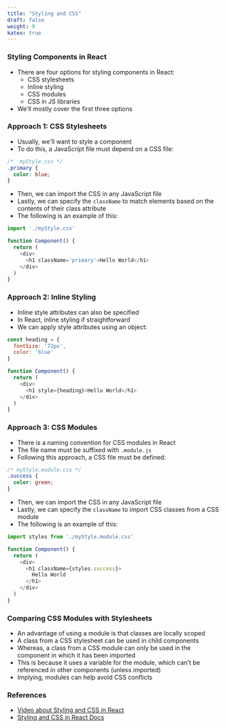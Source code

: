 ```yaml
---
title: "Styling and CSS"
draft: false
weight: 9
katex: true
---
```


### Styling Components in React
- There are four options for styling components in React:
	- CSS stylesheets
	- Inline styling
	- CSS modules
	- CSS in JS libraries
- We'll mostly cover the first three options

### Approach 1: CSS Stylesheets
- Usually, we'll want to style a component
- To do this, a JavaScript file must depend on a CSS file:

```css
/*  myStyle.css */
.primary {
  color: blue;
}
```

- Then, we can import the CSS in any JavaScript file
- Lastly, we can specify the `className` to match elements based on the contents of their class attribute
- The following is an example of this:

```js
import './myStyle.css'

function Component() {
  return (
    <div>
      <h1 className='primary'>Hello World</h1>
    </div>
  )
}
```

### Approach 2: Inline Styling
- Inline style attributes can also be specified
- In React, inline styling if straightforward
- We can apply style attributes using an object:

```js
const heading = {
  fontSize: '72px',
  color: 'blue'
}

function Component() {
  return (
    <div>
      <h1 style={heading}>Hello World</h1>
    </div>
  )
}
```

### Approach 3: CSS Modules
- There is a naming convention for CSS modules in React
- The file name must be suffixed with `.module.js`
- Following this approach, a CSS file must be defined:

```css
/* myStyle.module.css */
.success {
  color: green;
}
```

- Then, we can import the CSS in any JavaScript file
- Lastly, we can specify the `className` to import CSS classes from a CSS module
- The following is an example of this:

```js
import styles from './myStyle.module.css'

function Component() {
  return (
    <div>
      <h1 className={styles.success}>
        Hello World
      </h1>
    </div>
  )
}
```

### Comparing CSS Modules with Stylesheets
- An advantage of using a module is that classes are locally scoped
- A class from a CSS stylesheet can be used in child components
- Whereas, a class from a CSS module can only be used in the component in which it has been imported
- This is because it uses a variable for the module, which can't be referenced in other components (unless imported)
- Implying, modules can help avoid CSS conflicts

### References
- [Video about Styling and CSS in React](https://www.youtube.com/watch?v=j5P9FHiBVNo&list=PLC3y8-rFHvwgg3vaYJgHGnModB54rxOk3&index=20)
- [Styling and CSS in React Docs](https://reactjs.org/docs/faq-styling.html)

